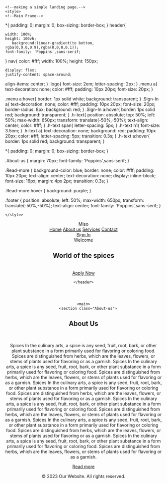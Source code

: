 <!DOCTYPE html>
<html lang="en">
<head>
    <meta charset="UTF-8">
    <meta name="viewport" content="width=device-width, initial-scale=1.0">
    <title>CodSoft Project</title>
    <link rel="stylesheet" href="style.css">
	
	<!--making a simple landing page.-->
	<style>
	<!--Main Frame-->
*{
    padding: 0;
    margin: 0;
    box-sizing: border-box;
}
header{
<!--Using transparency rgba-->
    width: 100%;
    height: 100vh;
       background:linear-gradient(to bottom, rgba(0,0,0,0.9),rgba(0,0,0,0.1));
    font-family: 'Poppins',sans-serif;
}
nav{
color: #fff;
    width: 100%;
    height: 150px;
  
    
    display: flex;
    justify-content: space-around;
align-items: center;
}
.logo{
    font-size: 2em;
    letter-spacing: 2px;
}
.menu a{
    text-decoration: none;
    color: #fff;
    padding: 10px 20px;
    font-size: 20px;
}

.menu a:hover{
   border: 1px solid white;
   background: transparent;
}
.Sign-In a{
    text-decoration: none;
    color: #fff;
    padding: 10px 20px;
    font-size: 20px;
    border-radius: 8px;
    background: red;
}
.Sign-In a:hover{
    border: 1px solid red;
    background: transparent;
}
.h-text{
    position: absolute;
    top: 50%;
    left: 50%;
    max-width: 650px;
    transform: translate(-50%,-50%);
    text-align: center;
    color: #fff;
}
.h-text span{
    letter-spacing: 5px;
}
.h-text h1{
    font-size: 3.5em;
}
.h-text a{
    text-decoration: none;
    background: red;
    padding: 10px 20px;
    color: #fff;
    letter-spacing: 5px;
    transition: 0.3s;
}
.h-text a:hover{
    border: 1px solid red;
    background: transparent;
}




*{
    padding: 0;
    margin: 0;
    box-sizing: border-box;
}

.About-us {
  margin: 70px;
    font-family: 'Poppins',sans-serif;
}

.Read-more {
  background-color: blue;
  border: none;
  color: #fff;
  padding: 10px 20px;
  text-align: center;
  text-decoration: none;
  display: inline-block;
  font-size: 16px;
  margin: 4px 2px;
  transition: 0.3s;
}

.Read-more:hover {
  background: purple;
}


.footer {
 position: absolute;
    left: 50%;
    max-width: 650px;
    transform: translate(-50%,-50%);
    text-align: center;
    font-family: 'Poppins',sans-serif;
}


	</style>
	
</head>
<body>
    <header>
<!--The theme of the page is on cooking-->
<nav>
<div class="logo">
Miso
</div>
<div class="menu">
<!--The things on menu-->
    <a href="#">Home</a>
    <a href="#">About us</a>
    <a href="#">Services</a>
    <a href="#">Contact</a>

</div>
<div class="Sign-In">
    <a href="#">Sign In</a>
</div>
</nav>
<section  class="h-text">
    <span>Welcome</span>
    <h1>World of the spices</h1>
    <br>
    <a href="#">Apply Now</a>
	

    </header>
	
	
	
	
	<main>
		<section class="About-us">
<h1>About Us</h1>
<br>
<p>Spices In the culinary arts, a spice is any seed, fruit, root, bark, or other plant substance in a form primarily used for flavoring or coloring food. Spices are distinguished from herbs, which are the leaves, flowers, or stems of plants used for flavoring or as a garnish.
Spices In the culinary arts, a spice is any seed, fruit, root, bark, or other plant substance in a form primarily used for flavoring or coloring food. Spices are distinguished from herbs, which are the leaves, flowers, or stems of plants used for flavoring or as a garnish.
Spices In the culinary arts, a spice is any seed, fruit, root, bark, or other plant substance in a form primarily used for flavoring or coloring food. Spices are distinguished from herbs, which are the leaves, flowers, or stems of plants used for flavoring or as a garnish.
Spices In the culinary arts, a spice is any seed, fruit, root, bark, or other plant substance in a form primarily used for flavoring or coloring food. Spices are distinguished from herbs, which are the leaves, flowers, or stems of plants used for flavoring or as a garnish.
Spices In the culinary arts, a spice is any seed, fruit, root, bark, or other plant substance in a form primarily used for flavoring or coloring food. Spices are distinguished from herbs, which are the leaves, flowers, or stems of plants used for flavoring or as a garnish.
Spices In the culinary arts, a spice is any seed, fruit, root, bark, or other plant substance in a form primarily used for flavoring or coloring food. Spices are distinguished from herbs, which are the leaves, flowers, or stems of plants used for flavoring or as a garnish.</p>

<a href="" class="Read-more">Read more</a>
</section>
	</main>
<footer class="footer">
        <p>&copy; 2023 Our Website. All rights reserved.</p>
    </footer>	
</body>

</html>

